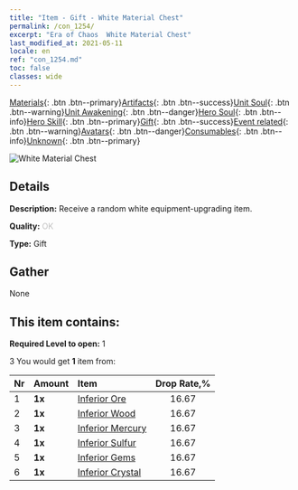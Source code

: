 ```yaml
---
title: "Item - Gift - White Material Chest"
permalink: /con_1254/
excerpt: "Era of Chaos  White Material Chest"
last_modified_at: 2021-05-11
locale: en
ref: "con_1254.md"
toc: false
classes: wide
---
```

 [Materials](/Items/){: .btn .btn--primary}[Artifacts](/Items/Artifacts/){: .btn .btn--success}[Unit Soul](/Items/UnitSoul/){: .btn .btn--warning}[Unit Awakening](/Items/UnitAwakening/){: .btn .btn--danger}[Hero Soul](/Items/HeroSoul/){: .btn .btn--info}[Hero Skill](/Items/HeroSkill/){: .btn .btn--primary}[Gift](/Items/Gift/){: .btn .btn--success}[Event related](/Items/Events/){: .btn .btn--warning}[Avatars](/Items/Avatars/){: .btn .btn--danger}[Consumables](/Items/Consumables/){: .btn .btn--info}[Unknown](/Items/Unknown/){: .btn .btn--primary}

 ![White Material Chest](/images/t/i_304002.png)

## Details
 **Description:** Receive a random white equipment-upgrading item.

 **Quality:** <span style="color: #C0C0C0">OK</span>

 **Type:** Gift

## Gather

  None

## This item contains:

 **Required Level to open:** 1

 3 You would get **1** item  from:

  | Nr | Amount |     Item    | Drop Rate,% |
  |:---|:-------|:------------|:---------:|
  | 1 |  **1x** | [Inferior Ore](/Items/mat_1/) | 16.67 | 
  | 2 |  **1x** | [Inferior Wood](/Items/mat_1/) | 16.67 | 
  | 3 |  **1x** | [Inferior Mercury](/Items/mat_2/) | 16.67 | 
  | 4 |  **1x** | [Inferior Sulfur](/Items/mat_3/) | 16.67 | 
  | 5 |  **1x** | [Inferior Gems](/Items/mat_4/) | 16.67 | 
  | 6 |  **1x** | [Inferior Crystal](/Items/mat_5/) | 16.67 | 
